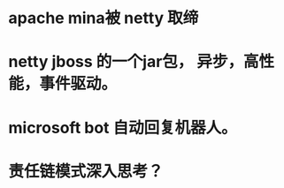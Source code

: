 # apache mina被 netty 取缔
# netty jboss 的一个jar包， 异步，高性能，事件驱动。


# microsoft bot 自动回复机器人。

# 责任链模式深入思考？


